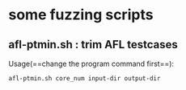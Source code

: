 # some fuzzing scripts

## afl-ptmin.sh : trim AFL testcases

Usage(==change the program command first==):

`afl-ptmin.sh core_num input-dir output-dir `